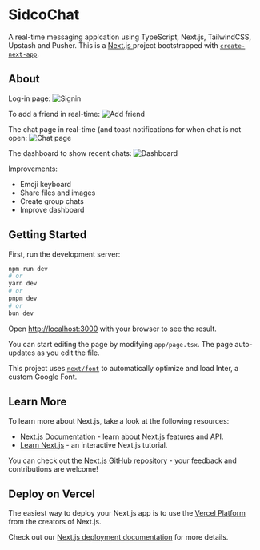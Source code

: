 # SidcoChat 

A real-time messaging applcation using TypeScript, Next.js, TailwindCSS, Upstash and Pusher. This is a [Next.js ](https://nextjs.org/) project bootstrapped with [`create-next-app`](https://github.com/vercel/next.js/tree/canary/packages/create-next-app).

## About

Log-in page:
![Signin](https://github.com/praptijaduvanshi/Sidco-Chat/assets/67221447/f659427d-9b17-4ea2-84c1-32822ae61080)

To add a friend in real-time:
![Add friend](https://github.com/praptijaduvanshi/Sidco-Chat/assets/67221447/97e94597-cfef-4c29-aeeb-cf6a7a687524)

The chat page in real-time (and toast notifications for when chat is not open:
![Chat page](https://github.com/praptijaduvanshi/Sidco-Chat/assets/67221447/105180fb-f387-4b2b-b7e4-26a65748ec35)

The dashboard to show recent chats:
![Dashboard](https://github.com/praptijaduvanshi/Sidco-Chat/assets/67221447/60e2f8a3-3bcd-4183-91b8-7db36e924a04)

Improvements:
- Emoji keyboard
- Share files and images
- Create group chats
- Improve dashboard

## Getting Started

First, run the development server:

```bash
npm run dev
# or
yarn dev
# or
pnpm dev
# or
bun dev
```

Open [http://localhost:3000](http://localhost:3000) with your browser to see the result.

You can start editing the page by modifying `app/page.tsx`. The page auto-updates as you edit the file.

This project uses [`next/font`](https://nextjs.org/docs/basic-features/font-optimization) to automatically optimize and load Inter, a custom Google Font.

## Learn More

To learn more about Next.js, take a look at the following resources:

- [Next.js Documentation](https://nextjs.org/docs) - learn about Next.js features and API.
- [Learn Next.js](https://nextjs.org/learn) - an interactive Next.js tutorial.

You can check out [the Next.js GitHub repository](https://github.com/vercel/next.js/) - your feedback and contributions are welcome!

## Deploy on Vercel

The easiest way to deploy your Next.js app is to use the [Vercel Platform](https://vercel.com/new?utm_medium=default-template&filter=next.js&utm_source=create-next-app&utm_campaign=create-next-app-readme) from the creators of Next.js.

Check out our [Next.js deployment documentation](https://nextjs.org/docs/deployment) for more details.
